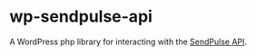 # wp-sendpulse-api
A WordPress php library for interacting with the [SendPulse API](https://sendpulse.com/integrations/api).
